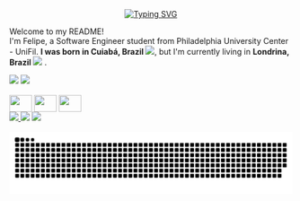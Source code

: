 <div align="center">
  <a href="https://git.io/typing-svg">
    <img src="https://readme-typing-svg.demolab.com?font=Fira+Code&weight=500&size=22&pause=1000&color=FFFFFF&center=true&vCenter=true&random=false&width=524&lines=%E2%8A%B9+😎+Hey+there,+nice+to+meet+you!+%CB%99%E1%B5%95%CB%99+%E2%8A%B9+" alt="Typing SVG">
  </a>
</div>

<p>Welcome to my README! </br> I'm Felipe, a Software Engineer student from Philadelphia University Center - UniFil. <b>I was born in Cuiabá, Brazil <img src="https://th.bing.com/th/id/R.6af5b1eb3bab4f016d613b875bc4a7c3?rik=dMLoLEZs42EwKg&pid=ImgRaw&r=0" width="13"/></b>, but I'm currently living in  <b>Londrina, Brazil</b> <img src="https://th.bing.com/th/id/R.6af5b1eb3bab4f016d613b875bc4a7c3?rik=dMLoLEZs42EwKg&pid=ImgRaw&r=0" width="13"/> . </p>


<div>
    <a href="https://github.com/FelipeAkryghti"></a>
    <img height="180em" src="https://github-readme-stats.vercel.app/api?username=FelipeAkryghti&show_icons=true&theme=dark&include_all_commits=true&count_private=true"/>
    <img height="180em" src="https://github-readme-stats.vercel.app/api/top-langs/?username=FelipeAkryghti&layout=compact&langs_count=16&theme=dark"/>
</div>
<div style="display: inline-block;"><br>
    <img align="center" height="30" width="40" src="https://cdn.jsdelivr.net/gh/devicons/devicon@latest/icons/html5/html5-original.svg" />
    <img align="center" height="30" width="40" src="https://cdn.jsdelivr.net/gh/devicons/devicon@latest/icons/css3/css3-original.svg" />
    <img align="center" height="30" width="40" src="https://cdn.jsdelivr.net/gh/devicons/devicon@latest/icons/javascript/javascript-original.svg" />
    
    
</div><br>

<div> 
<a href="https://www.instagram.com/felipecaldeira__/?next=%2F" target="_blank"><img src="https://img.shields.io/badge/-Instagram-%23E4405F?style=for-the-badge&logo=instagram&logoColor=white">
</a>
<a href = "mailto:felipe.akryghti@gmail.com"><img src="https://img.shields.io/badge/-Gmail-%23333?style=for-the-badge&logo=gmail&logoColor=white" target="_blank"></a>
<a href="https://www.linkedin.com/in/felipe-caldeira-akryghti/" target="_blank"><img src="https://img.shields.io/badge/-LinkedIn-%230077B5?style=for-the-badge&logo=linkedin&logoColor=white" target="_blank"></a>  
</div>&nbsp;&nbsp;

<picture align="center">
  <source media="(prefers-color-scheme: dark)" srcset="https://raw.githubusercontent.com/FelipeAkryghti/FelipeAkryghti/output/github-contribution-grid-snake-dark.svg">
  <source media="(prefers-color-scheme: light)" srcset="https://raw.githubusercontent.com/FelipeAkryghti/FelipeAkryghti/output/github-contribution-grid-snake-dark.svg">
  <img align="center" alt="github contribution grid snake animation" src="https://raw.githubusercontent.com/FelipeAkryghti/FelipeAkryghti/output/github-contribution-grid-snake.svg">
</picture>

